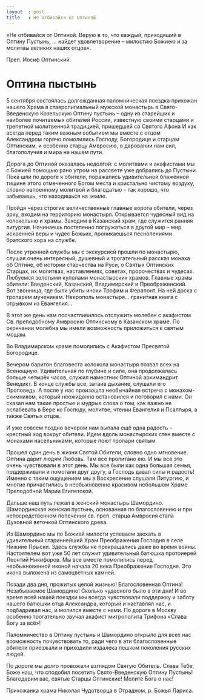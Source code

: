 ```yaml
---
layout  : post
title   : Не отбивайся от Оптиной
---
```

«Не отбивайся от Оптиной. Верую в то, что каждый, приходящий в Оптину Пустынь, … найдет удовлетворение &ndash; милостию Божиею и за молитвы великих наших отцов».

Преп. Иосиф Оптинский.

# Оптина пыстынь

5 сентября состоялась долгожданная паломническая поездка прихожан нашего Храма в ставропигиальный мужской монастырь в Свято-Введенскую Козельскую Оптину пустынь &ndash; одну из старейших и наиболее почитаемых обителей России, известную своими старцами и трепетной молитвенной традицией, пришедшей со Святого Афона И как всегда перед таким важным событием мы вместе с отцом Александром горячо помолились Господу, Богородице и старцам Оптинским, и особенно старцу Амвросию, о даровании нам сил, благополучия и мира на нашем пути.

Дорога до Оптиной оказалась недолгой: с молитвами и акафистами мы с Божией помощью рано утром на рассвете уже добрались до Пустыни. Пока шли по дороге к обители, поражались удивительной блаженной тишине этого отмеченного Богом места и кристально чистому воздуху, словно напоенному молитвой и благодатью &ndash; так хорошо, что забываешь, что находишься на земле.

Пройдя через строгие величественные главные ворота обители, через арку, входим на территорию монастыря. Открывается чудесный вид на колокольню и храмы. Заходим в Казанский храм, где служится ранняя литургия. Начинаешь постепенно погружаться в другой мир &ndash; мир искренней веры и чудес Божьих, проникаешься песнопениями братского хора на службе.

После утренней службы мы с экскурсией прошли по монастырю, слушая очень интересный, душевный и трогательный рассказ монаха об Оптине, об истории старчества на Руси, о Святых Оптинских Старцах, их молитвах, наставлениях, советах, пророчествах и чудесах. Любуемся золотыми куполами монастырских храмов. Главные храмы обители: Введенский, Казанский, Владимирский и Преображенский. Вот звонница, где были убиты иноки Трофим и Ферапонт. На ней доска с тропарем мученикам. Некрополь монастыря… гранитная книга с отрывком из Евангелия…

В этот же день нам посчастливилось отслужить молебен с акафистом Св. преподобному Амвросию Оптинскому в Казанском храме. По окончании молебна мы имели возможность приложиться к святым мощам.

Во Владимирском храме помолились с Акафистом Пресвятой Богородице.

Вечером баритон благовеста колокола монастыря позвал всех на Всенощную. Удивительная по глубине и силе, она продолжалась больше четырёх часов, служил наместник Оптиной архимандрит Венедикт. В конце службы все, затаив дыхание, слушали его Проповедь. А после у нас произошла необычайная встреча с монахом-схимником, который неожиданно остановился и поговорил с нами. Он сказал нам такие простые и мудрые слова о том, как важно не ослабевать в Вере ко Господу, молитве, чтении Евангелия и Псалтыря, а также Святых отцов.

И уже совсем поздно вечером нам выпала ещё одна радость &ndash; крестный ход вокруг обители. Идем вдоль монастырских стен вместе с монахами насельниками, которые поют тропари святым.

Прошел один день в жизни Святой Обители, словно одно мгновение. Оптина дарит людям Любовь. Там все пропитано ею. И мы все это очень чувствовали в этот день. Мы все были как одна большая семья, поддерживали и помогали друг другу, а Господь давал силы и радость! Именно с таким ощущением мы в Воскресение слушали Литургию, и многие причастились в необыкновенно красивом небольшом Храме Преподобной Марии Египетской.

Дальше наш путь лежал в женский монастырь Шамордино. Шамординская женская пустынь, основанная по благословению и при непосредственном попечении св. преп. старца Амвросия стала Духовной веточкой Оптинского древа.

Из Шамордино мы по Божией милости успеваем заехать в удивительный стариннейший Храм Преображения Господня в селе Нижние Прыски. Здесь службы не прекращались даже во время войны. Настоятелем вот уже 50 лет служит удивительный батюшка протоиерей Леонтий Никифоров. Мы все вместе помолились перед необыкновенной иконой начала 20 века Преображение Господня. Это икона выложена из самоцветных камней.


Позади два дня, прожитых целой жизнью! Благословенная Оптина! Незабываемое Шамордино! Сколько чудесного было в эти дни! И во время всей нашей поездки мы всегда чувствовали поддержку и заботу нашего батюшки отца Александра, который и наставлял нас, и подбадривал нас, и молился вместе с нами. По дороге в Москву особенно трогательно звучал акафист митрополита Трифона «Слава Богу за всё»!

Паломничество в Оптину пустынь и Шамордино открыло для всех нас возможность почувствовать то, ради чего в эти благословенные обители приезжали и приходили издалека пешком поколения русских людей.

По дороге мы долго провожали взглядом Святую Обитель. Слава Тебе, Боже наш, что сподобил посетить Свято-Введенскую Оптину Пустынь! Благодарим вас, святые Старцы Оптинские! Молите Бога о нас!

Прихожанка храма Николая Чудотворца в Отрадном, р. Божья Лариса.
